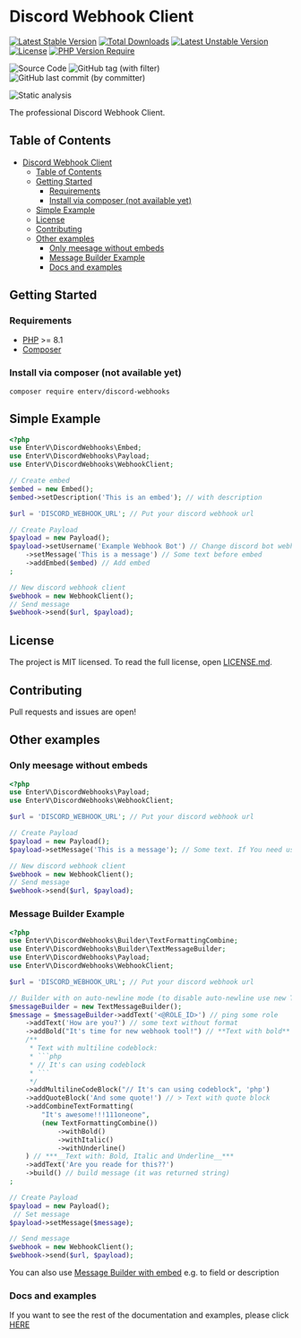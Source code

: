 # Discord Webhook Client

[![Latest Stable Version](http://poser.pugx.org/enterv/discord-webhooks/v)](https://packagist.org/packages/enterv/discord-webhooks) [![Total Downloads](http://poser.pugx.org/enterv/discord-webhooks/downloads)](https://packagist.org/packages/enterv/discord-webhooks) [![Latest Unstable Version](http://poser.pugx.org/enterv/discord-webhooks/v/unstable)](https://packagist.org/packages/enterv/discord-webhooks) [![License](http://poser.pugx.org/enterv/discord-webhooks/license)](https://packagist.org/packages/enterv/discord-webhooks) [![PHP Version Require](http://poser.pugx.org/enterv/discord-webhooks/require/php)](https://packagist.org/packages/enterv/discord-webhooks)

![Source Code](https://img.shields.io/badge/enterv%2Fdiscord-webhooks?label=source&link=https%3A%2F%2Fgithub.com%2FEnterVPL%2Fdiscord-webhooks%2Fblob%2Fmaster%2Fcomposer.json) ![GitHub tag (with filter)](https://img.shields.io/github/v/tag/entervpl/discord-webhooks) ![GitHub last commit (by committer)](https://img.shields.io/github/last-commit/EnterVPL/discord-webhooks)

![Static analysis](https://github.com/EnterVPL/discord-webhooks/workflows/Static%20analysis/badge.svg)

The professional Discord Webhook Client.

## Table of Contents

- [Discord Webhook Client](#discord-webhook-client)
  - [Table of Contents](#table-of-contents)
  - [Getting Started](#getting-started)
    - [Requirements](#requirements)
    - [Install via composer (not available yet)](#install-via-composer-not-available-yet)
  - [Simple Example](#simple-example)
  - [License](#license)
  - [Contributing](#contributing)
  - [Other examples](#other-examples)
    - [Only meesage without embeds](#only-meesage-without-embeds)
    - [Message Builder Example](#message-builder-example)
    - [Docs and examples](#docs-and-examples)

## Getting Started

### Requirements

- [PHP](https://www.php.net/) >= 8.1
- [Composer](https://getcomposer.org/)

### Install via composer (not available yet)

`composer require enterv/discord-webhooks`

## Simple Example

```php
<?php
use EnterV\DiscordWebhooks\Embed;
use EnterV\DiscordWebhooks\Payload;
use EnterV\DiscordWebhooks\WebhookClient;

// Create embed
$embed = new Embed();
$embed->setDescription('This is an embed'); // with description

$url = 'DISCORD_WEBHOOK_URL'; // Put your discord webhook url

// Create Payload
$payload = new Payload();
$payload->setUsername('Example Webhook Bot') // Change discord bot webhook username
    ->setMessage('This is a message') // Some text before embed
    ->addEmbed($embed) // Add embed
;

// New discord webhook client
$webhook = new WebhookClient();
// Send message
$webhook->send($url, $payload);
```

## License

The project is MIT licensed. To read the full license, open [LICENSE.md](LICENSE.md).

## Contributing

Pull requests and issues are open!

## Other examples

### Only meesage without embeds

```php
<?php
use EnterV\DiscordWebhooks\Payload;
use EnterV\DiscordWebhooks\WebhookClient;

$url = 'DISCORD_WEBHOOK_URL'; // Put your discord webhook url

// Create Payload
$payload = new Payload();
$payload->setMessage('This is a message'); // Some text. If You need use the Message Builder

// New discord webhook client
$webhook = new WebhookClient();
// Send message
$webhook->send($url, $payload);
```

### Message Builder Example

```php
<?php
use EnterV\DiscordWebhooks\Builder\TextFormattingCombine;
use EnterV\DiscordWebhooks\Builder\TextMessageBuilder;
use EnterV\DiscordWebhooks\Payload;
use EnterV\DiscordWebhooks\WebhookClient;

$url = 'DISCORD_WEBHOOK_URL'; // Put your discord webhook url

// Builder with on auto-newline mode (to disable auto-newline use new TextMessageBuilder(false))
$messageBuilder = new TextMessageBuilder();
$message = $messageBuilder->addText('<@ROLE_ID>') // ping some role
    ->addText('How are you?') // some text without format
    ->addBold("It's time for new webhook tool!") // **Text with bold**
    /**
     * Text with multiline codeblock:
     * ```php
     * // It's can using codeblock
     * ```
     */
    ->addMultilineCodeBlock("// It's can using codeblock", 'php')
    ->addQuoteBlock('And some quote!') // > Text with quote block
    ->addCombineTextFormatting(
        "It's awesome!!!111oneone",
        (new TextFormattingCombine())
            ->withBold()
            ->withItalic()
            ->withUnderline()
    ) // ***__Text with: Bold, Italic and Underline__***
    ->addText('Are you reade for this??')
    ->build() // build message (it was returned string)
;

// Create Payload
$payload = new Payload();
 // Set message
$payload->setMessage($message);

// Send message
$webhook = new WebhookClient();
$webhook->send($url, $payload);
```

You can also use [Message Builder with embed](./MessageBuilderWithEmbedExample.md) e.g. to field or description

### Docs and examples

If you want to see the rest of the documentation and examples, please click [HERE](./docs)
